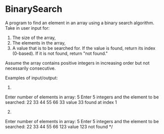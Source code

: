 # BinarySearch
A program to find an element in an array using a binary search
algorithm.  Take in user input for:

1. The size of the array,
2. The elements in the array,
3. A value that is to be searched for. If the value is found, return
   its index (0-based). If it is not found, return "not found."

Assume the array contains positive integers in increasing order but
not necessarily consecutive.

Examples of input/output:

1.
Enter number of elements in array: 5
Enter 5 integers and the element to be searched: 22 33 44 55 66 33
value 33 found at index 1

2.
Enter number of elements in array: 5
Enter 5 integers and the element to be searched: 22 33 44 55 66 123
value 123 not found
*/
